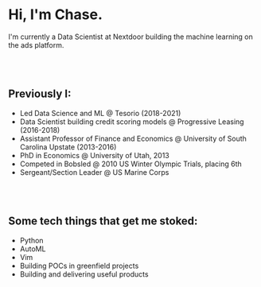 # Hi, I'm Chase.

I'm currently a Data Scientist at Nextdoor building the machine learning on the ads platform.  
 
<br><br>
## Previously I:
- Led Data Science and ML @ Tesorio (2018-2021)
- Data Scientist building credit scoring models @ Progressive Leasing (2016-2018)
- Assistant Professor of Finance and Economics @ University of South Carolina Upstate (2013-2016)
- PhD in Economics @ University of Utah, 2013
- Competed in Bobsled @ 2010 US Winter Olympic Trials, placing 6th
- Sergeant/Section Leader @ US Marine Corps 
  
<br><br>
## Some tech things that get me stoked:
- Python
- AutoML 
- Vim
- Building POCs in greenfield projects
- Building and delivering useful products

